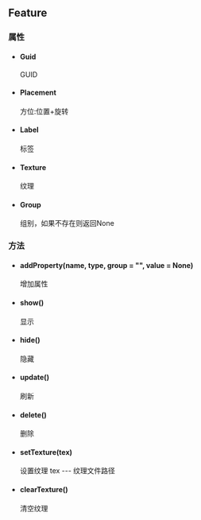 ## Feature
### 属性
* #### Guid
	GUID
* #### Placement
	方位:位置+旋转
* #### Label
	标签
* #### Texture
	纹理
* #### Group
	组别，如果不存在则返回None

### 方法
* #### addProperty(name, type, group = "", value = None)
	增加属性
* #### show()
	显示
* #### hide()
	隐藏
* #### update()
	刷新
* #### delete()
	删除
* #### setTexture(tex)
	设置纹理
	tex --- 纹理文件路径
* #### clearTexture()
	清空纹理